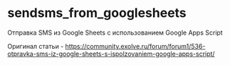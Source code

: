 # sendsms_from_googlesheets
Отправка SMS из Google Sheets с использованием Google Apps Script

Оригинал статьи - https://community.exolve.ru/forum/forum1/536-otpravka-sms-iz-google-sheets-s-ispolzovaniem-google-apps-script/
